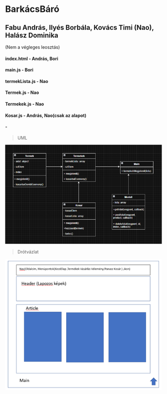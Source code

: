 # BarkácsBáró
## Fabu András, Ilyés Borbála, Kovács Timi (Nao), Halász Dominika

(Nem a végleges leosztás)
#### index.html - András, Bori
#### main.js - Bori
#### termekLista.js - Nao
#### Termek.js - Nao
#### Termekek.js - Nao
#### Kosar.js - András, Nao(csak az alapot)
#### -

> UML

![UML](leiras/UML.png)

> Drótvázlat

![UML](leiras/drotVazlat.png)
